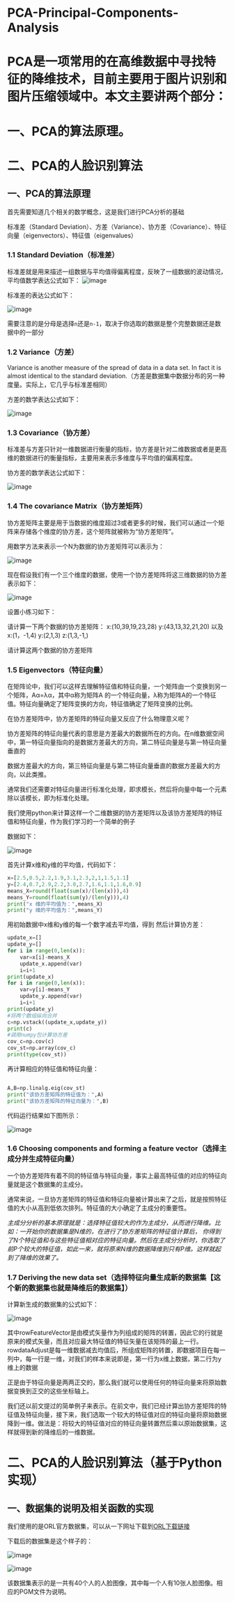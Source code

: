 # PCA-Principal-Components-Analysis
# PCA是一项常用的在高维数据中寻找特征的降维技术，目前主要用于图片识别和图片压缩领域中。本文主要讲两个部分：

# 一、PCA的算法原理。

# 二、PCA的人脸识别算法

## 一、PCA的算法原理

首先需要知道几个相关的数学概念，这是我们进行PCA分析的基础

标准差（Standard Deviation）、方差（Variance）、协方差（Covariance）、特征向量（eigenvectors）、特征值（eigenvalues）


### 1.1 Standard Deviation（标准差）
标准差就是用来描述一组数据与平均值得偏离程度，反映了一组数据的波动情况，平均值数学表达公式如下：
![image](https://github.com/Gaoshiguo/PCA-Principal-Components-Analysis/blob/master/image/1.PNG)

标准差的表达公式如下：

![image](https://github.com/Gaoshiguo/PCA-Principal-Components-Analysis/blob/master/image/2.PNG)

需要注意的是分母是选择`n`还是`n-1`，取决于你选取的数据是整个完整数据还是数据中的一部分

### 1.2 Variance（方差）

Variance is another measure of the spread of data in a data set. In fact it is almost identical to the standard deviation.（方差是数据集中数据分布的另一种度量。实际上，它几乎与标准差相同）

方差的数学表达公式如下：

![image](https://github.com/Gaoshiguo/PCA-Principal-Components-Analysis/blob/master/image/3.PNG)

### 1.3 Covariance（协方差）
标准差与方差只针对一维数据进行衡量的指标，协方差是针对二维数据或者是更高维的数据进行的衡量指标，主要用来表示多维度与平均值的偏离程度。

协方差的数学表达公式如下：

![image](https://github.com/Gaoshiguo/PCA-Principal-Components-Analysis/blob/master/image/4.PNG)

### 1.4 The covariance Matrix（协方差矩阵）

协方差矩阵主要是用于当数据的维度超过3或者更多的时候，我们可以通过一个矩阵来存储各个维度的协方差，这个矩阵就被称为“协方差矩阵”。

用数学方法来表示一个N为数据的协方差矩阵可以表示为：

![image](https://github.com/Gaoshiguo/PCA-Principal-Components-Analysis/blob/master/image/5.PNG)

现在假设我们有一个三个维度的数据，使用一个协方差矩阵将这三维数据的协方差表示如下：

![image](https://github.com/Gaoshiguo/PCA-Principal-Components-Analysis/blob/master/image/6.PNG)

设置小练习如下：

请计算一下两个数据的协方差矩阵：
x:(10,39,19,23,28)
y:(43,13,32,21,20)
以及x:(1，-1,4) y:(2,1,3) z:(1,3,-1,)

请计算这两个数据的协方差矩阵

### 1.5 Eigenvectors（特征向量）

在矩阵论中，我们可以这样去理解特征值和特征向量，一个矩阵由一个变换到另一个矩阵，Aα=λα，其中α称为矩阵A 的一个特征向量，λ称为矩阵A的一个特征值。特征向量确定了矩阵变换的方向，特征值确定了矩阵变换的比例。

在协方差矩阵中，协方差矩阵的特征向量又反应了什么物理意义呢？

协方差矩阵的特征向量代表的意思是方差最大的数据所在的方向。在n维数据空间中，第一特征向量指向的是数据方差最大的方向，第二特征向量是与第一特征向量垂直的

数据方差最大的方向，第三特征向量是与第二特征向量垂直的数据方差最大的方向，以此类推。

通常我们还需要对特征向量进行标准化处理，即求模长，然后将向量中每一个元素除以该模长，即为标准化处理。

我们使用python来计算这样一个二维数据的协方差矩阵以及该协方差矩阵的特征值和特征向量，作为我们学习的一个简单的例子

数据如下：

![image](https://github.com/Gaoshiguo/PCA-Principal-Components-Analysis/blob/master/image/7.png)

首先计算x维和y维的平均值，代码如下：
```Python
x=[2.5,0.5,2.2,1.9,3.1,2.3,2,1,1.5,1.1]
y=[2.4,0.7,2.9,2.2,3.0,2.7,1.6,1.1,1.6,0.9]
means_X=round(float(sum(x)/(len(x))),4)
means_Y=round(float(sum(y)/(len(y))),4)
print("x 维的平均值为：",means_X)
print("y 维的平均值为：",means_Y)

```
用初始数据中x维和y维的每一个数字减去平均值，得到
然后计算协方差：
```python
update_x=[]
update_y=[]
for i in range(0,len(x)):
    var=x[i]-means_X
    update_x.append(var)
    i=i+1
print(update_x)
for i in range(0,len(x)):
    var=y[i]-means_Y
    update_y.append(var)
    i=i+1
print(update_y)
#将两个数组纵向合并
c=np.vstack((update_x,update_y))
print(c)
#调用numpy包计算协方差
cov_c=np.cov(c)
cov_st=np.array(cov_c)
print(type(cov_st))
```
再计算相应的特征值和特征向量：

```python

A,B=np.linalg.eig(cov_st)
print("该协方差矩阵的特征值为：",A)
print("该协方差矩阵的特征向量为：",B)

```
代码运行结果如下图所示：

![image](https://github.com/Gaoshiguo/PCA-Principal-Components-Analysis/blob/master/image/8.png)

### 1.6 Choosing components and forming a feature vector（选择主成分并生成特征向量）

一个协方差矩阵有着不同的特征值与特征向量，事实上最高特征值的对应的特征向量就是这个数据集的主成分。

通常来说，一旦协方差矩阵的特征值和特征向量被计算出来了之后，就是按照特征值的大小从高到低依次排列。特征值的大小确定了主成分的重要性。

*主成分分析的基本原理就是：选择特征值较大的作为主成分，从而进行降维。比如：一开始你的数据集是N维的，在进行了协方差矩阵的特征值计算后，
你得到了N个特征值和与这些特征值相对应的特征向量。然后在主成分分析时，你选取了前P个较大的特征值，如此一来，就将原来N维的数据降维到只有P维。这样就起到了降维的效果了。*

### 1.7 Deriving the new data set（选择特征向量生成新的数据集【这个新的数据集也就是降维后的数据集】）

计算新生成的数据集的公式如下：

![image](https://github.com/Gaoshiguo/PCA-Principal-Components-Analysis/blob/master/image/9.PNG)

其中rowFeatureVector是由模式矢量作为列组成的矩阵的转置，因此它的行就是原来的模式矢量，而且对应最大特征值的特征矢量在该矩阵的最上一行。rowdataAdjust是每一维数据减去均值后，所组成矩阵的转置，即数据项目在每一列中，每一行是一维，对我们的样本来说即是，第一行为x维上数据，第二行为y维上的数据

正是由于特征向量是两两正交的，那么我们就可以使用任何的特征向量来将原始数据变换到正交的这些坐标轴上。

我们还以前文提过的简单例子来表示。在前文中，我们已经计算出协方差矩阵的特征值及特征向量，接下来，我们选取一个较大的特征值对应的特征向量将原始数据降到一维。做法是：将较大的特征值对应的特征向量转置然后乘以原始数据集，这样就得到新的降维后的一维数据。

# 二、PCA的人脸识别算法（基于Python实现）

## 一、数据集的说明及相关函数的实现

我们使用的是ORL官方数据集，可以从一下网址下载到[ORL下载链接](http://www.cl.cam.ac.uk/Research/DTG/attarchive/pub/data/att_faces.tar.Z)

下载后的数据集是这个样子的：

![image](https://github.com/Gaoshiguo/PCA-Principal-Components-Analysis/blob/master/image/10.png)

![image](https://github.com/Gaoshiguo/PCA-Principal-Components-Analysis/blob/master/image/11.png)

该数据集表示的是一共有40个人的人脸图像，其中每一个人有10张人脸图像。相应的PGM文件为说明。


